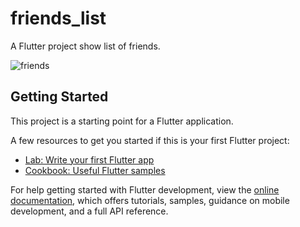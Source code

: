 # friends_list

A  Flutter project show list of friends.

![friends](https://user-images.githubusercontent.com/24944117/209464183-184efdd7-8e56-4613-9ffc-7bdee6d23360.jpg)

## Getting Started

This project is a starting point for a Flutter application.



A few resources to get you started if this is your first Flutter project:

- [Lab: Write your first Flutter app](https://docs.flutter.dev/get-started/codelab)
- [Cookbook: Useful Flutter samples](https://docs.flutter.dev/cookbook)

For help getting started with Flutter development, view the
[online documentation](https://docs.flutter.dev/), which offers tutorials,
samples, guidance on mobile development, and a full API reference.
